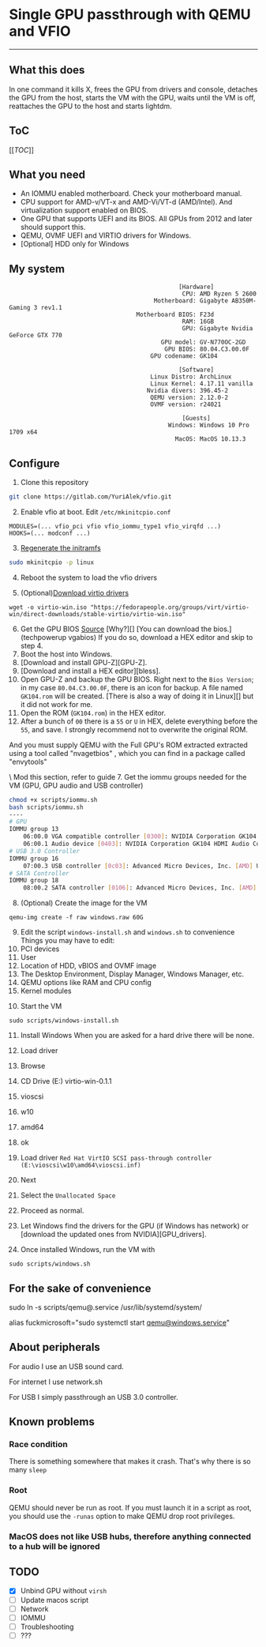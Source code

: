 # Single GPU passthrough with QEMU and VFIO
<!-- AKA Passthrough VGA on first slot -->
----
## What this does
In one command it kills X, frees the GPU from drivers and console, detaches the GPU from the host, starts the VM with the GPU, waits until the VM is off, reattaches the GPU to the host and starts lightdm.

## ToC
[[_TOC_]]

## What you need
* An IOMMU enabled motherboard. Check your motherboard manual.
* CPU support for AMD-v/VT-x and AMD-Vi/VT-d (AMD/Intel). And virtualization support enabled on BIOS.
* One GPU that supports UEFI and its BIOS. All GPUs from 2012 and later should support this.
* QEMU, OVMF UEFI and VIRTIO drivers for Windows.
* [Optional] HDD only for Windows

## My system
```
                                                [Hardware]
                                                 CPU: AMD Ryzen 5 2600
                                         Motherboard: Gigabyte AB350M-Gaming 3 rev1.1
                                    Motherboard BIOS: F23d
                                                 RAM: 16GB
                                                 GPU: Gigabyte Nvidia GeForce GTX 770
                                           GPU model: GV-N770OC-2GD
                                            GPU BIOS: 80.04.C3.00.0F
                                        GPU codename: GK104

                                                [Software]
                                        Linux Distro: ArchLinux
                                        Linux Kernel: 4.17.11 vanilla
                                       Nvidia divers: 396.45-2
                                        QEMU version: 2.12.0-2
                                        OVMF version: r24021

                                                 [Guests]
                                             Windows: Windows 10 Pro 1709 x64
                                               MacOS: MacOS 10.13.3

```  

## Configure
1. Clone this repository
```bash
git clone https://gitlab.com/YuriAlek/vfio.git
```

2. Enable vfio at boot. Edit `/etc/mkinitcpio.conf`
```
MODULES=(... vfio_pci vfio vfio_iommu_type1 vfio_virqfd ...)
HOOKS=(... modconf ...)
```

3. [Regenerate the initramfs](initramfs_archwiki)
```bash
sudo mkinitcpio -p linux
```

4. Reboot the system to load the vfio drivers

5. (Optional)[Download virtio drivers](virtio_drivers)
```
wget -o virtio-win.iso "https://fedorapeople.org/groups/virt/virtio-win/direct-downloads/stable-virtio/virtio-win.iso"
```

6. Get the GPU BIOS [Source](GPU_BIOS_video) [Why?][]
[You can download the bios.](techpowerup vgabios) If you do so, download a HEX editor and skip to step 4.
1. Boot the host into Windows.
2. [Download and install GPU-Z][GPU-Z].
3. [Download and install a HEX editor][bless].
3. Open GPU-Z and backup the GPU BIOS. Right next to the `Bios Version`; in my case `80.04.C3.00.0F`, there is an icon for backup. A file named `GK104.rom` will be created. [There is also a way of doing it in Linux][] but it did not work for me.
4. Open the ROM (`GK104.rom`) in the HEX editor.
5. After a bunch of `00` there is a `55` or `U` in HEX, delete everything before the `55`, and save. I strongly recommend not to overwrite the original ROM.

And you must supply QEMU with the Full GPU's ROM extracted extracted using a tool called "nvagetbios" , which you can find in a package called "envytools"



\\ Mod this section, refer to guide
7. Get the iommu groups needed for the VM (GPU, GPU audio and USB controller)
```bash
chmod +x scripts/iommu.sh
bash scripts/iommu.sh
----
# GPU
IOMMU group 13
	06:00.0 VGA compatible controller [0300]: NVIDIA Corporation GK104 [GeForce GTX 770] [10de:1184] (rev a1)
	06:00.1 Audio device [0403]: NVIDIA Corporation GK104 HDMI Audio Controller [10de:0e0a] (rev a1)
# USB 3.0 Controller
IOMMU group 16
	07:00.3 USB controller [0c03]: Advanced Micro Devices, Inc. [AMD] USB 3.0 Host controller [1022:145f]
# SATA Controller
IOMMU group 18
	08:00.2 SATA controller [0106]: Advanced Micro Devices, Inc. [AMD] FCH SATA Controller [AHCI mode] [1022:7901] (rev 51)
```

8. (Optional) Create the image for the VM
```
qemu-img create -f raw windows.raw 60G
```

9. Edit the script `windows-install.sh` and `windows.sh` to convenience
Things you may have to edit:
  1. PCI devices
  2. User
  3. Location of HDD, vBIOS and OVMF image
  4. The Desktop Environment, Display Manager, Windows Manager, etc.
  5. QEMU options like RAM and CPU config
  6. Kernel modules
<!--
Check the guides [IOMMU][], [other guide, may be important][]
-->
10. Start the VM
```
sudo scripts/windows-install.sh
```

11. Install Windows
When you are asked for a hard drive there will be none.
  1. Load driver
  2. Browse
  3. CD Drive (E:) virtio-win-0.1.1
  4. vioscsi
  5. w10
  6. amd64
  7. ok
  8. Load driver `Red Hat VirtIO SCSI pass-through controller (E:\vioscsi\w10\amd64\vioscsi.inf)`
  9. Next
  10. Select the `Unallocated Space`
  11. Proceed as normal.
  12. Let Windows find the drivers for the GPU (if Windows has network) or [download the updated ones from NVIDIA][GPU_drivers].

12. Once installed Windows, run the VM with
```
sudo scripts/windows.sh
```

## For the sake of convenience
sudo ln -s scripts/qemu@.service /usr/lib/systemd/system/

alias fuckmicrosoft="sudo systemctl start qemu@windows.service"

## About peripherals
For audio I use an USB sound card.

For internet I use network.sh

For USB I simply passthrough an USB 3.0 controller.

## Known problems
### Race condition
There is something somewhere that makes it crash. That's why there is so many `sleep`

### Root
QEMU should never be run as root. If you must launch it in a script as root, you should use the `-runas` option to make QEMU drop root privileges.

### MacOS does not like USB hubs, therefore anything connected to a hub will be ignored


## TODO
- [x] Unbind GPU without `virsh`
- [ ] Update macos script
- [ ] Network
- [ ] IOMMU
- [ ] Troubleshooting
- [ ] ???

